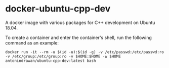 # docker-ubuntu-cpp-dev

A docker image with various packages for C++ development on Ubuntu 18.04.

To create a container and enter the container's shell, run the following command as an example:

    docker run -it --rm -u $(id -u):$(id -g) -v /etc/passwd:/etc/passwd:ro -v /etc/group:/etc/group:ro -v $HOME:$HOME -w $HOME antonindrawan/ubuntu-cpp-dev:latest bash
